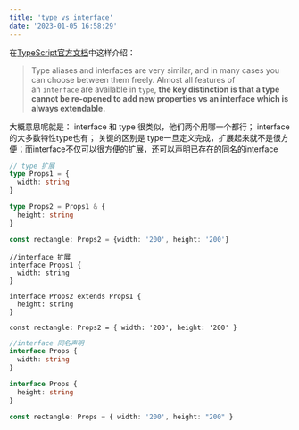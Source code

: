 ```yaml
---
title: 'type vs interface'
date: '2023-01-05 16:58:29'
---
```


在[TypeScript官方文档](https://www.typescriptlang.org/docs/handbook/2/everyday-types.html#differences-between-type-aliases-and-interfaces)中这样介绍：

>  Type aliases and interfaces are very similar, and in many cases you can choose between them freely. Almost all features of an `interface` are available in `type`, **the key distinction is that a type cannot be re-opened to add new properties vs an interface which is always extendable.**

大概意思呢就是：
interface 和 type 很类似，他们两个用哪一个都行；
interface的大多数特性type也有；
关键的区别是 type一旦定义完成，扩展起来就不是很方便；而interface不仅可以很方便的扩展，还可以声明已存在的同名的interface

```ts
// type 扩展
type Props1 = {
  width: string
}

type Props2 = Props1 & {
  height: string
}

const rectangle: Props2 = {width: '200', height: '200'}
```

```TS
//interface 扩展
interface Props1 {
  width: string
}

interface Props2 extends Props1 {
  height: string
}

const rectangle: Props2 = { width: '200', height: '200' }
```

```ts
//interface 同名声明
interface Props {
  width: string
}

interface Props {
  height: string
}

const rectangle: Props = { width: '200', height: "200" }
```

